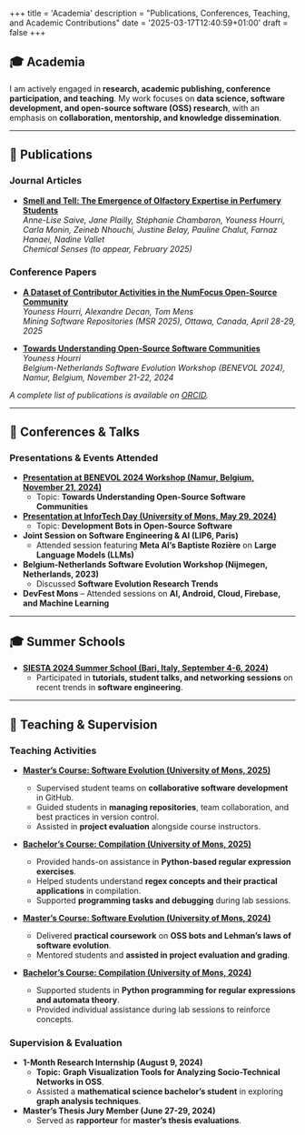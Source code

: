 +++
title = 'Academia'
description = "Publications, Conferences, Teaching, and Academic Contributions"
date = '2025-03-17T12:40:59+01:00'
draft = false
+++

## 🎓 Academia

I am actively engaged in **research, academic publishing, conference participation, and teaching**. My work focuses on **data science, software development, and open-source software (OSS) research**, with an emphasis on **collaboration, mentorship, and knowledge dissemination**.

---

## 📄 Publications

### **Journal Articles**
- **[Smell and Tell: The Emergence of Olfactory Expertise in Perfumery Students](https://osf.io/preprints/psyarxiv/98d3w_v2)**  
  *Anne-Lise Saive, Jane Plailly, Stéphanie Chambaron, Youness Hourri, Carla Monin, Zeineb Nhouchi, Justine Belay, Pauline Chalut, Farnaz Hanaei, Nadine Vallet*  
  *Chemical Senses (to appear, February 2025)*  

### **Conference Papers**
- **[A Dataset of Contributor Activities in the NumFocus Open-Source Community](https://orbi.umons.ac.be/handle/20.500.12907/51938)**  
  *Youness Hourri, Alexandre Decan, Tom Mens*  
  *Mining Software Repositories (MSR 2025), Ottawa, Canada, April 28-29, 2025*  

- **[Towards Understanding Open-Source Software Communities](https://orbi.umons.ac.be/handle/20.500.12907/52086)**  
  *Youness Hourri*  
  *Belgium-Netherlands Software Evolution Workshop (BENEVOL 2024), Namur, Belgium, November 21-22, 2024*  

*A complete list of publications is available on [ORCID](https://orcid.org/0009-0000-2068-5041).*

---

## 🎤 Conferences & Talks

### **Presentations & Events Attended**
- **[Presentation at BENEVOL 2024 Workshop (Namur, Belgium, November 21, 2024)](https://benevol2024.github.io/#program)**  
  - Topic: **Towards Understanding Open-Source Software Communities** 
- **[Presentation at InforTech Day (University of Mons, May 29, 2024)](https://informatique-umons.be/genlog/infortech-day-2024/)**  
  - Topic: **Development Bots in Open-Source Software**  
- **Joint Session on Software Engineering & AI (LIP6, Paris)**  
  - Attended session featuring **Meta AI’s Baptiste Rozière** on **Large Language Models (LLMs)**  
- **Belgium-Netherlands Software Evolution Workshop (Nijmegen, Netherlands, 2023)**  
  - Discussed **Software Evolution Research Trends**  
- **DevFest Mons** – Attended sessions on **AI, Android, Cloud, Firebase, and Machine Learning**

---

## 🎓 Summer Schools

- **[SIESTA 2024 Summer School (Bari, Italy, September 4-6, 2024)](https://siesta.si.usi.ch/2024/)**  
  - Participated in **tutorials, student talks, and networking sessions** on recent trends in **software engineering**. 

---

## 🏫 Teaching & Supervision

### **Teaching Activities**
- **[Master’s Course: Software Evolution (University of Mons, 2025)](https://github.com/University-of-Mons/calculator-cucumber-2025)**
  - Supervised student teams on **collaborative software development** in GitHub.  
  - Guided students in **managing repositories**, team collaboration, and best practices in version control.  
  - Assisted in **project evaluation** alongside course instructors.  

- **[Bachelor’s Course: Compilation (University of Mons, 2025)](https://webcontent.umons.ac.be/web/fr/pde/2024-2025/aa/S-INFO-012.htm)**
  - Provided hands-on assistance in **Python-based regular expression exercises**.  
  - Helped students understand **regex concepts and their practical applications** in compilation.  
  - Supported **programming tasks and debugging** during lab sessions.  

- **[Master’s Course: Software Evolution (University of Mons, 2024)](https://github.com/uhourri/Software-Evolution-Practical-Lehmans-Laws)**
  - Delivered **practical coursework** on **OSS bots and Lehman’s laws of software evolution**.  
  - Mentored students and **assisted in project evaluation and grading**.  

- **[Bachelor’s Course: Compilation (University of Mons, 2024)](https://webcontent.umons.ac.be/web/fr/pde/2023-2024/aa/S-INFO-012.htm)**
  - Supported students in **Python programming for regular expressions and automata theory**.  
  - Provided individual assistance during lab sessions to reinforce concepts.  

### **Supervision & Evaluation**
- **1-Month Research Internship (August 9, 2024)**  
  - **Topic:** **Graph Visualization Tools for Analyzing Socio-Technical Networks in OSS**.  
  - Assisted a **mathematical science bachelor’s student** in exploring **graph analysis techniques**.  
- **Master’s Thesis Jury Member (June 27-29, 2024)**  
  - Served as **rapporteur** for **master’s thesis evaluations**.   